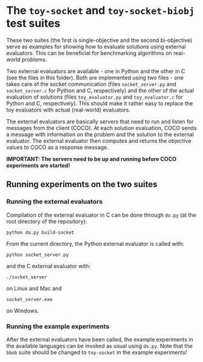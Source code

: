 # The `toy-socket` and `toy-socket-biobj` test suites

These two suites (the first is single-objective and the second bi-objective) serve as 
examples for showing how to evaluate solutions using external evaluators. This can be 
beneficial for benchmarking algorithms on real-world problems.

Two external evaluators are available - one in Python and the other in C (see the files
in this folder). Both are implemented using two files - one takes care of the socket 
communication (files `socket_server.py` and `socket_server.c` for Python and C, respectively) 
and the other of the actual evaluation of solutions (files `toy_evaluator.py` and 
`toy_evaluator.c` for Python and C, respectively). This should make it rather easy to 
replace the toy evaluators with actual (real-world) evaluators. 

The external evaluators are basically servers that need to run and listen for messages
from the client (COCO). At each solution evaluation, COCO sends a message with information
on the problem and the solution to the external evaluator. The external evaluator then 
computes and returns the objective values to COCO as a response message. 

**IMPORTANT: The servers need to be up and running before COCO experiments are started!**

## Running experiments on the two suites

### Running the external evaluators

Compilation of the external evaluator in C can be done through `do.py` (at the root directory
of the repository):
````
python do.py build-socket
````

From the current directory, the Python external evaluator is called with:
````
python socket_server.py
````
and the C external evaluator with:
````
./socket_server
````
on Linux and Mac and
````
socket_server.exe
````
on Windows.

### Running the example experiments

After the external evaluators have been called, the example experiments in the available
languages can be invoked as usual using `do.py`. Note that the `bbob` suite should be 
changed to `toy-socket` in the example experiments!